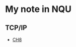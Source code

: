# My note in NQU
## TCP/IP
* [CH8](https://github.com/cycyucheng1010/NQU/blob/main/TCPIP/TCPIP08.md)
